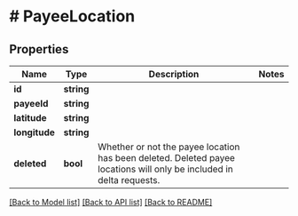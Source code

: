 # # PayeeLocation

## Properties

Name | Type | Description | Notes
------------ | ------------- | ------------- | -------------
**id** | **string** |  | 
**payeeId** | **string** |  | 
**latitude** | **string** |  | 
**longitude** | **string** |  | 
**deleted** | **bool** | Whether or not the payee location has been deleted.  Deleted payee locations will only be included in delta requests. | 

[[Back to Model list]](../../README.md#documentation-for-models) [[Back to API list]](../../README.md#documentation-for-api-endpoints) [[Back to README]](../../README.md)


